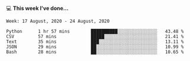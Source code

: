 💻 **This week I've done...**

<!--START_SECTION:waka-->
```text
Week: 17 August, 2020 - 24 August, 2020

Python      1 hr 57 mins        ██████████░░░░░░░░░░░░░░░   43.48 % 
CSV         57 mins             █████░░░░░░░░░░░░░░░░░░░░   21.41 % 
Text        35 mins             ███░░░░░░░░░░░░░░░░░░░░░░   13.11 % 
JSON        29 mins             ██░░░░░░░░░░░░░░░░░░░░░░░   10.99 % 
Bash        28 mins             ██░░░░░░░░░░░░░░░░░░░░░░░   10.65 %
```
<!--END_SECTION:waka-->
